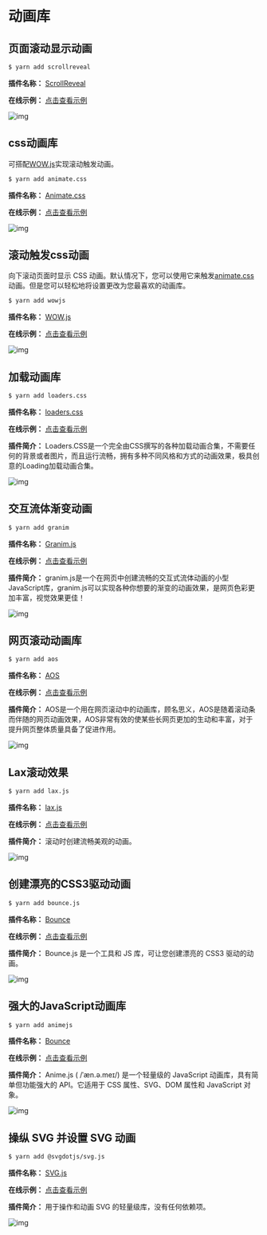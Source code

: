 # 动画库

## 页面滚动显示动画

```sh
$ yarn add scrollreveal
```

**插件名称：** [ScrollReveal](https://www.npmjs.com/package/scrollreveal)

**在线示例：** [点击查看示例](https://scrollrevealjs.org/)

![img](https://cdn.jsdelivr.net/gh/fy996icu/pics/img/scrollreveal.png)


## css动画库

可搭配[WOW.js](https://www.npmjs.com/package/wowjs)实现滚动触发动画。

```sh
$ yarn add animate.css
```

**插件名称：** [Animate.css](https://www.npmjs.com/package/animate.css)

**在线示例：** [点击查看示例](https://animate.style/)

![img](https://cdn.jsdelivr.net/gh/fy996icu/pics/img/animate.png)

## 滚动触发css动画

向下滚动页面时显示 CSS 动画。默认情况下，您可以使用它来触发[animate.css](https://www.npmjs.com/package/animate.css)动画。但是您可以轻松地将设置更改为您最喜欢的动画库。

```sh
$ yarn add wowjs
```

**插件名称：** [WOW.js](https://www.npmjs.com/package/wowjs)

**在线示例：** [点击查看示例](http://www.yongxingren.com/)

![img](https://cdn.jsdelivr.net/gh/fy996icu/pics/img/wowjs.png)

## 加载动画库

```sh
$ yarn add loaders.css
```

**插件名称：** [loaders.css](https://www.npmjs.com/package/loaders.css)

**在线示例：** [点击查看示例](https://connoratherton.com/loaders)

**插件简介：** Loaders.CSS是一个完全由CSS撰写的各种加载动画合集，不需要任何的背景或者图片，而且运行流畅，拥有多种不同风格和方式的动画效果，极具创意的Loading加载动画合集。

![img](https://cdn.jsdelivr.net/gh/fy996icu/pics/img/loaders.png)


## 交互流体渐变动画

```sh
$ yarn add granim
```

**插件名称：** [Granim.js](https://www.npmjs.com/package/granim)

**在线示例：** [点击查看示例](https://sarcadass.github.io/granim.js/)

**插件简介：** granim.js是一个在网页中创建流畅的交互式流体动画的小型JavaScript库，granim.js可以实现各种你想要的渐变的动画效果，是网页色彩更加丰富，视觉效果更佳！

![img](https://cdn.jsdelivr.net/gh/fy996icu/pics/img/granim.png)

## 网页滚动动画库

```sh
$ yarn add aos
```

**插件名称：** [AOS](https://www.npmjs.com/package/aos)

**在线示例：** [点击查看示例](https://michalsnik.github.io/aos/)

**插件简介：** AOS是一个用在网页滚动中的动画库，顾名思义，AOS是随着滚动条而伴随的网页动画效果，AOS非常有效的使某些长网页更加的生动和丰富，对于提升网页整体质量具备了促进作用。

![img](https://cdn.jsdelivr.net/gh/fy996icu/pics/img/aos.png)

## Lax滚动效果

```sh
$ yarn add lax.js
```

**插件名称：** [lax.js](https://www.npmjs.com/package/lax.js)

**在线示例：** [点击查看示例](https://alexfox.dev/lax.js/)

**插件简介：** 滚动时创建流畅美观的动画。

![img](https://cdn.jsdelivr.net/gh/fy996icu/pics/img/lax.png)


## 创建漂亮的CSS3驱动动画

```sh
$ yarn add bounce.js
```

**插件名称：** [Bounce](https://www.npmjs.com/package/bounce.js)

**在线示例：** [点击查看示例](http://bouncejs.com/)

**插件简介：** Bounce.js 是一个工具和 JS 库，可让您创建漂亮的 CSS3 驱动的动画。

![img](https://cdn.jsdelivr.net/gh/fy996icu/pics/img/bounce.png)

## 强大的JavaScript动画库

```sh
$ yarn add animejs
```

**插件名称：** [Bounce](https://www.npmjs.com/package/animejs)

**在线示例：** [点击查看示例](https://animejs.com/)

**插件简介：** Anime.js ( /ˈæn.ə.meɪ/) 是一个轻量级的 JavaScript 动画库，具有简单但功能强大的 API。它适用于 CSS 属性、SVG、DOM 属性和 JavaScript 对象。

![img](https://cdn.jsdelivr.net/gh/fy996icu/pics/img/animejs.png)


## 操纵 SVG 并设置 SVG 动画

```sh
$ yarn add @svgdotjs/svg.js
```

**插件名称：** [SVG.js](https://www.npmjs.com/package/@svgdotjs/svg.js)

**在线示例：** [点击查看示例](https://svgjs.dev/docs/3.0/)

**插件简介：** 用于操作和动画 SVG 的轻量级库，没有任何依赖项。

![img](https://cdn.jsdelivr.net/gh/fy996icu/pics/img/svgjs.png)
